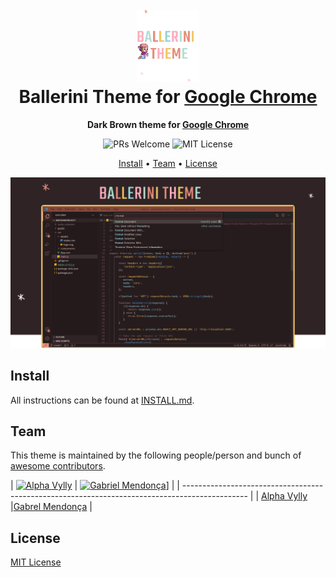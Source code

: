 <h1 align="center">
  <br>
  <img src="./icon.png" alt="Ballerini Theme Icon" width="100">
  <br>
  Ballerini Theme for <a href="https://www.google.com/intl/pt-BR/chrome/">Google Chrome</a>
  <br>
</h1>

<p align="center">
  <strong>Dark Brown theme for <a href="https://www.google.com/intl/pt-BR/chrome/">Google Chrome</a></strong>
</p>

<p align="center">
  <img src="https://img.shields.io/badge/PRs-welcome-orange" alt="PRs Welcome"/>

  <img src="https://img.shields.io/badge/MIT-License-orange" alt="MIT License"/>
</p>

<p align="center">
  <a href="#install">Install</a> •
  <a href="#team">Team</a> •
  <a href="#license">License</a>
</p>

<p align="center">
  <img src="./screenshot.png" alt="Ballerini Theme Screenshot for Google Chrome">
</p>

## Install

All instructions can be found at [INSTALL.md](./INSTALL.md).

## Team

This theme is maintained by the following people/person and bunch of [awesome contributors](https://github.com/Ballerini-Theme/google-chrome/graphs/contributors).

| [![Alpha Vylly](https://github.com/AlphaLawless.png?size=100)](https://github.com/AlphaLawless) | [![Gabriel Mendonça](https://github.com/Gbennemann.png?size=100)](https://github.com/Gbennemann)] |
| ---------------------------------------------------------------------------------------------- | 
| [Alpha Vylly](https://github.com/AlphaLawless) |[Gabrel Mendonça](https://github.com/Gbennemann)                                                 |

## License

[MIT License](./LICENSE)